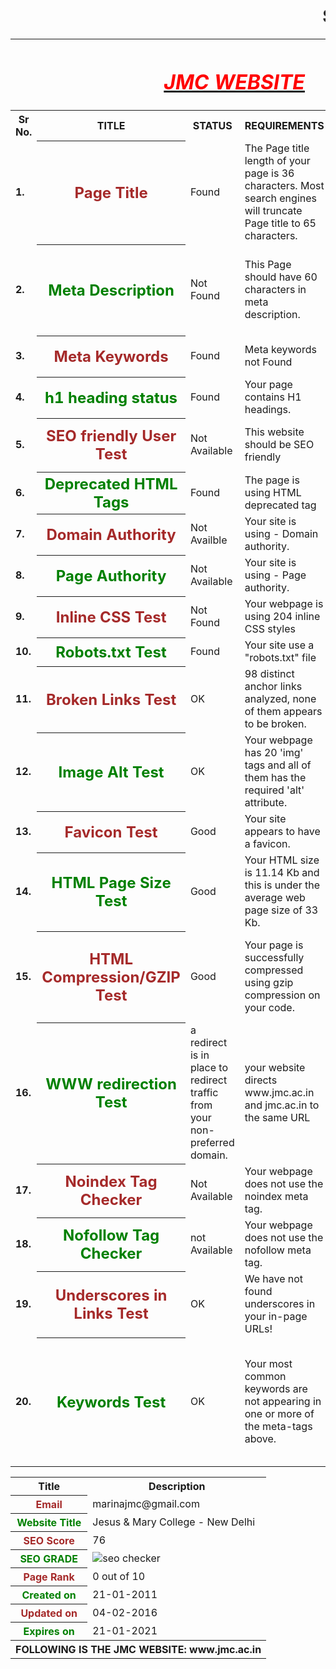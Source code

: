 <html>
<head><b><h1><marquee>SEO REPORT</marquee></h1></b></head>
<table>
<th colspan="6"><b><u><i><h1><font color="red">JMC WEBSITE</font></h1></i></u></b></th>
<tr>
<th><b>Sr No.</b></th><th><b>TITLE</b></th><th><b>STATUS</b></th><th><b>REQUIREMENTS</b></th><th><b>SUGGESTION</b></th>
</tr>
<tr>
<td><b>1.</b></td>
<th><font color="brown" font size="5">Page Title</font></th>
<td>Found</td>
<td>The Page title length of your page is 36 characters. Most search engines will truncate Page title to 65 characters.</td>
<td>Jesus & Mary College - New Delhi</td>
</tr>
<tr>
<td><b>2.</b></td>
<th><font color="green" font size="5">Meta Description</font></th>
<td>Not Found</td>
<td>This Page should have 60 characters in meta description.</td>
<td>JMC is run by the Sisters of Jesus & Mary Congregation which originated in France in 1818. It was founded by a noble lady St. Claudine Thevenet.</td>
</tr>
<tr>
<td><b>3.</b></td>
<th><font color="brown" font size="5">Meta Keywords</font></th>
<td>Found</td>
<td>Meta keywords not Found</td>
<td>Google Does not accept meta keywords any more.</td>
</tr>
<tr>
<td><b>4.</b></td>
<th><font color="green" font size="5">h1 heading status</font></th>
<td>Found</td>
<td>Your page contains H1 headings.</td>
</tr>
<tr>
<td><b>5.</b></td>
<th><font color="brown" font size="5">SEO friendly User Test</font></th>
<td>Not Available</td>
<td>This website should be SEO friendly</td>
<td>An SEO friendly url must contain only lower alphabets, numbers, slashes(/), dash(-).</td>
</tr>
<tr>
<td><b>6.</b></td>
<th><font color="green" font size="5">Deprecated HTML Tags</font></th>
<td>Found</td>
<td>The page is using HTML deprecated tag</td>
</tr>
<tr>
<td><b>7.</b></td>
<th><font color="brown" font size="5">Domain Authority</font></th>
<td>Not Availble</td>
<td>Your site is using - Domain authority.</td>
<td>Domain Authority should be more than 20.</td>
</tr>
<tr>
<td><b>8.</b></td>
<th><font color="green" font size="5">Page Authority</font></th>
<td>Not Available</td>
<td>Your site is using - Page authority.</td>
<td>Page Authority should be more than 20</td>
</tr>
<tr>
<td><b>9.</b></td>
<th><font color="brown" font size="5">Inline CSS Test</font></th>
<td>Not Found</td>
<td>Your webpage is using 204 inline CSS styles</td>
<td>This webpage should have more than 300 inline CSS styles.</td>
</tr>
<tr>
<td><b>10.</b></td>
<th><font color="green" font size="5">Robots.txt Test</font></th>
<td>Found</td>
<td>Your site use a "robots.txt" file</td>
<td> http://jmc.ac.in/robots.txt </td>
</tr>
<tr>
<td><b>11.</b></td>
<th><font color="brown" font size="5">Broken Links Test</font></th>
<td>OK</td>
<td>98 distinct anchor links analyzed, none of them appears to be broken.</td>
<td>The site should not contain Broken links so as to improve the seo score.</td>
</tr>
<tr>
<td><b>12.</b></td>
<th><font color="green" font size="5">Image Alt Test</font></th>
<td>OK</td>
<td>Your webpage has 20 'img' tags and all of them has the required 'alt' attribute.</td>
<td>alt tag will describe your image in case it's not appearing on webpage</td>
</tr>
<tr>
<td><b>13.</b></td>
<th><font color="brown" font size="5">Favicon Test</font></th>
<td>Good</td>
<td>Your site appears to have a favicon.</td>
<td><img src=https://upload.wikimedia.org/wikipedia/en/1/19/Jesus_and_Mary_College.gif></td>
</tr>
<tr>
<td><b>14.</b></td>
<th><font color="green" font size="5">HTML Page Size Test</font></th>
<td>Good</td>
<td>Your HTML size is 11.14 Kb and this is under the average web page size of 33 Kb.</td>
<td>This leads to a faster page loading time than average.</td>
</tr>
<tr>
<td><b>15.</b></td>
<th><font color="brown" font size="5">HTML Compression/GZIP Test</th>
<td>Good</td>
<td>Your page is successfully compressed using gzip compression on your code.</td>
<td>Your HTML is compressed from 43.46 Kb to 11.14 Kb (74 % size savings). This helps ensure a faster loading web page and improved user experience.</td>
</tr>
<tr>
<td><b>16.</b></td>
<th><font color="green" font size="5">WWW redirection Test</font></th>
<td>a redirect is in place to redirect traffic from your non-preferred domain.</td>
<td> your website directs www.jmc.ac.in and jmc.ac.in to the same URL</td>
</tr>
<tr>
<td><b>17.</b></td>
<th><font color="brown" font size="5">Noindex Tag Checker</font></th>
<td>Not Available</td>
<td>Your webpage does not use the noindex meta tag.</td>
<td>This means that your webpage will be read and indexed by search engines.</td>
</tr>
<tr>
<td><b>18.</b></td>
<th><font color="green" font size="5">Nofollow Tag Checker</font></th>
<td>not Available</td>
<td>Your webpage does not use the nofollow meta tag. </td>
<td> This means that search engins will crawl all links from your webpage.</td>
</tr>
<tr>
<td><b>19.</b></td>
<th><font color="brown" font size="5">Underscores in Links Test</font></th>
<td>OK</td>
<td> We have not found underscores in your in-page URLs!</td>
</tr>
<tr>
<td><b>20.</b></td>
<th><font color="green" font size="5">Keywords Test</font></th>
<td>OK</td>
<td>Your most common keywords are not appearing in one or more of the meta-tags above. </td>
<td> Your primary keywords should appear in your meta-tags to help identify the topic of your webpage to search engines.
⟩⟩  Keyword(s) not included in Meta-Title
⟩⟩  Keyword(s) not included in Meta-Description</td>
</tr>
</table>

<table>
<th><b>Title</b></th><th><b>Description</b></th>
<tr>
<th><font color="brown" font size="3">Email</font></th>
<td>marinajmc@gmail.com</td>
</tr>
<tr>
<th><font color="green" font size="3">Website Title</font></th>
<td>Jesus & Mary College - New Delhi</td>
</tr>
<tr>
<th><font color="brown" font size="3">SEO Score</font></th>
<td>76</td>
</tr>
<tr>
<th><font color="green" font size="3">SEO GRADE</font></th>
<td><img src="http://smallseotools.com/imgs/badge-golden-xs.png" alt="seo checker"></td>
</tr>
<tr>
<th><font color="brown" font size="3">Page Rank</font></th>
<td>0 out of 10</td>
</tr>
<tr>
<th><font color="green" font size="3">Created on</font></th>
<td>21-01-2011</td>
</tr>
<tr>
<th><font color="brown" font size="3">Updated on</font></th>
<td>04-02-2016</td>
</tr>
<tr>
<th><font color="green" font size="3">Expires on</font></th>
<td>21-01-2021</td>
</tr>
<th colspan="6">FOLLOWING IS THE JMC WEBSITE: www.jmc.ac.in </th>
</table>
</html>

